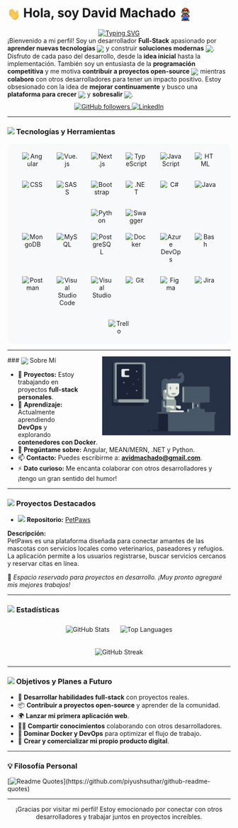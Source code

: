 <h1>
  <img src="https://github.com/SatYu26/SatYu26/blob/master/Assets/Hi.gif" width="29px" style="vertical-align:middle;"> 
  Hola, soy David Machado 
  <img src="https://github.com/SatYu26/SatYu26/blob/master/Assets/Mario_Hello_Big.gif" width="30px" style="vertical-align:middle;">
</h1>

<p align="center" style="margin: 0;">
  <a href="https://git.io/typing-svg">
    <img src="https://readme-typing-svg.demolab.com?font=Fira+Code&weight=600&size=16&duration=4500&pause=1000&center=true&vCenter=true&random=true&width=500&height=55&lines=Full-Stack+Developer+%7C+Apasionado+por+la+Innovaci%C3%B3n" alt="Typing SVG" />
  </a>
</p>

<p style="margin: 0;">
  ¡Bienvenido a mi perfil! Soy un desarrollador <b>Full-Stack</b> apasionado por <b>aprender nuevas tecnologías</b> 
  <img src="https://github.com/TheDudeThatCode/TheDudeThatCode/blob/master/Assets/Developer.gif" width="30px" style="vertical-align:middle;"> 
  y construir <b>soluciones modernas</b> <img src="https://github.com/TheDudeThatCode/TheDudeThatCode/blob/master/Assets/Designer.gif" width="36px" style="vertical-align:middle;">. 
  Disfruto de cada paso del desarrollo, desde la <b>idea inicial</b> hasta la implementación. También soy un entusiasta de la 
  <b>programación competitiva</b> y me motiva <b>contribuir a proyectos open-source</b> 
  <img src="https://github.com/TheDudeThatCode/TheDudeThatCode/blob/master/Assets/Handshake.gif" width="30px" style="vertical-align:middle;"> 
  mientras <b>colaboro</b> con otros desarrolladores para tener un impacto positivo. Estoy obsesionado con la idea de 
  <b>mejorar continuamente</b> y busco una <b>plataforma para crecer</b> 
  <img src="https://github.com/TheDudeThatCode/TheDudeThatCode/blob/master/Assets/Rocket.gif" width="18px" style="vertical-align:middle;"> 
  y <b>sobresalir</b> <img src="https://github.com/TheDudeThatCode/TheDudeThatCode/blob/master/Assets/Medal.gif" width="20px" style="vertical-align:middle;">.
</p>

<p align="center" style="margin-top: 10px;">
   <a href="https://github.com/D-MachadoDev">
      <img alt="GitHub followers" title="Sígueme en GitHub" src="https://custom-icon-badges.demolab.com/github/followers/D-MachadoDev?color=236ad3&labelColor=1155ba&style=for-the-badge&logo=person-add&label=Follow&logoColor=white"/>
   </a>
   <a href="https://linkedin.com/">
      <img alt="LinkedIn" title="Conéctate en LinkedIn" src="https://custom-icon-badges.demolab.com/badge/LinkedIn-connect-blue?style=for-the-badge&logo=linkedin"/>
   </a>
</p>


---

### <img src = "https://media2.giphy.com/media/QssGEmpkyEOhBCb7e1/giphy.gif?cid=ecf05e47a0n3gi1bfqntqmob8g9aid1oyj2wr3ds3mg700bl&rid=giphy.gif" width = 30px> Tecnologías y Herramientas 

<div align="center" style="background-color: #f8f9fa; padding: 20px; border-radius: 15px;">

  <!-- Primera Fila -->
  <div style="display: flex; justify-content: center; flex-wrap: wrap; gap: 30px; margin-bottom: 20px;">
    <img alt="Angular" width="48px" src="https://cdn.jsdelivr.net/gh/devicons/devicon/icons/angularjs/angularjs-original.svg"/>
    <img alt="Vue.js" width="48px" src="https://cdn.jsdelivr.net/gh/devicons/devicon/icons/vuejs/vuejs-original.svg"/>
    <img alt="Next.js" width="48px" src="https://cdn.jsdelivr.net/gh/devicons/devicon/icons/nextjs/nextjs-original.svg"/>
    <img alt="TypeScript" width="48px" src="https://cdn.jsdelivr.net/gh/devicons/devicon/icons/typescript/typescript-original.svg"/>
    <img alt="JavaScript" width="48px" src="https://cdn.jsdelivr.net/gh/devicons/devicon/icons/javascript/javascript-original.svg"/>
    <img alt="HTML" width="48px" src="https://cdn.jsdelivr.net/gh/devicons/devicon/icons/html5/html5-original.svg"/>
    <img alt="CSS" width="48px" src="https://cdn.jsdelivr.net/gh/devicons/devicon/icons/css3/css3-original.svg"/>
    <img alt="SASS" width="48px" src="https://cdn.jsdelivr.net/gh/devicons/devicon/icons/sass/sass-original.svg"/>
    <img alt="Bootstrap" width="48px" src="https://cdn.jsdelivr.net/gh/devicons/devicon/icons/bootstrap/bootstrap-original.svg"/>
    <img alt=".NET" width="48px" src="https://cdn.jsdelivr.net/gh/devicons/devicon/icons/dot-net/dot-net-original.svg"/>
    <img alt="C#" width="48px" src="https://cdn.jsdelivr.net/gh/devicons/devicon/icons/csharp/csharp-original.svg"/>
    <img alt="Java" width="48px" src="https://cdn.jsdelivr.net/gh/devicons/devicon/icons/java/java-original.svg"/>
    <img alt="Python" width="48px" src="https://cdn.jsdelivr.net/gh/devicons/devicon/icons/python/python-original.svg"/>
    <img alt="Swagger" width="48px" src="https://cdn.jsdelivr.net/gh/devicons/devicon/icons/swagger/swagger-original.svg"/>
  </div>

  <!-- Segunda Fila -->
  <div style="display: flex; justify-content: center; flex-wrap: wrap; gap: 30px;">
    <img alt="MongoDB" width="48px" src="https://cdn.jsdelivr.net/gh/devicons/devicon/icons/mongodb/mongodb-original.svg"/>
    <img alt="MySQL" width="48px" src="https://cdn.jsdelivr.net/gh/devicons/devicon/icons/mysql/mysql-original.svg"/>
    <img alt="PostgreSQL" width="48px" src="https://cdn.jsdelivr.net/gh/devicons/devicon/icons/postgresql/postgresql-original.svg"/>
    <img alt="Docker" width="48px" src="https://cdn.jsdelivr.net/gh/devicons/devicon/icons/docker/docker-original.svg"/>
    <img alt="Azure DevOps" width="48px" src="https://cdn.jsdelivr.net/gh/devicons/devicon/icons/azuredevops/azuredevops-original.svg"/>
    <img alt="Bash" width="48px" src="https://cdn.jsdelivr.net/gh/devicons/devicon/icons/bash/bash-original.svg"/>
    <img alt="Postman" width="48px" src="https://cdn.jsdelivr.net/gh/devicons/devicon/icons/postman/postman-original.svg"/>
    <img alt="Visual Studio Code" width="48px" src="https://cdn.jsdelivr.net/gh/devicons/devicon/icons/vscode/vscode-original.svg"/>
    <img alt="Visual Studio" width="48px" src="https://cdn.jsdelivr.net/gh/devicons/devicon/icons/visualstudio/visualstudio-plain.svg"/>
    <img alt="Git" width="48px" src="https://cdn.jsdelivr.net/gh/devicons/devicon/icons/git/git-original.svg"/>
    <img alt="Figma" width="48px" src="https://cdn.jsdelivr.net/gh/devicons/devicon/icons/figma/figma-original.svg"/>
    <img alt="Jira" width="48px" src="https://cdn.jsdelivr.net/gh/devicons/devicon/icons/jira/jira-original.svg"/>
    <img alt="Trello" width="48px" src="https://cdn.jsdelivr.net/gh/devicons/devicon/icons/trello/trello-plain.svg"/>
  </div>

</div>


---

<img alt="Night Coding" src="https://raw.githubusercontent.com/AVS1508/AVS1508/master/assets/Night-Coding.gif" align="right" style="margin-left: 50px; width: 290px;"/>
### <picture><img src="https://github.com/7oSkaaa/7oSkaaa/blob/main/Images/about_me.gif?raw=true" width="35px" style="vertical-align:middle;"></picture> Sobre Mí

- 🔭 **Proyectos:** Estoy trabajando en proyectos **full-stack personales**.  
- 🌱 **Aprendizaje:** Actualmente aprendiendo **DevOps** y explorando **contenedores con Docker**.  
- 💬 **Pregúntame sobre:** Angular, MEAN/MERN, .NET y Python.  
- 📫 **Contacto:** Puedes escribirme a: **avidmachado@gmail.com**.  
- ⚡ **Dato curioso:** Me encanta colaborar con otros desarrolladores y ¡tengo un gran sentido del humor!

---

### <img src="https://raw.githubusercontent.com/alexnaiman/alexnaiman/master/resources/PusheenCompute.gif" width="70px" /> Proyectos Destacados

- <img src="https://raw.githubusercontent.com/alexnaiman/alexnaiman/master/resources/party_parrot.gif" height="35px" /> **Repositorio:** [PetPaws](https://github.com/D-MachadoDev/PetPaws)  

**Descripción:**  
PetPaws es una plataforma diseñada para conectar amantes de las mascotas con servicios locales como veterinarios, paseadores y refugios. La aplicación permite a los usuarios registrarse, buscar servicios cercanos y reservar citas en línea.

🚧 *Espacio reservado para proyectos en desarrollo. ¡Muy pronto agregaré mis mejores trabajos!*

---

### <picture> <img src = "https://github.com/7oSkaaa/7oSkaaa/blob/main/Images/Statistics.gif?raw=true" width = 50px>  </picture> Estadísticas

<p align="center">
   <img src="https://github-readme-stats.vercel.app/api?username=D-MachadoDev&show_icons=true&theme=gruvbox" alt="GitHub Stats" height="180" style="margin: 10px;"/>
   <img src="https://github-readme-stats.vercel.app/api/top-langs/?username=anuraghazra&layout=compact&theme=gruvbox" alt="Top Languages" height="180" style="margin: 10px;"/>
</p>

<p align="center">
   <img src="https://streak-stats.demolab.com?user=D-MachadoDev&theme=gruvbox&border_radius=4.5" alt="GitHub Streak" style="margin: 10px;"/>
</p>

---

### <img src="https://media.giphy.com/media/ObNTw8Uzwy6KQ/giphy.gif" width="30px"> Objetivos y Planes a Futuro

- 🚀 **Desarrollar habilidades full-stack** con proyectos reales.
- 📦 **Contribuir a proyectos open-source** y aprender de la comunidad.
- 🌍 **Lanzar mi primera aplicación web**.
- 🧑‍🏫 **Compartir conocimientos** colaborando con otros desarrolladores.
- 🥇 **Dominar Docker y DevOps** para optimizar el flujo de trabajo.
- 🚀 **Crear y comercializar mi propio producto digital**.

---

### 💡 Filosofía Personal

[![Readme Quotes](https://quotes-github-readme.vercel.app/api?type=horizontal&theme=catppuccin_mocha&quote=El%20%C3%BAnico%20l%C3%ADmite%20es%20el%20que%20t%C3%BA%20mismo%20te%20pongas.)](https://github.com/piyushsuthar/github-readme-quotes)

---

<p align="center">
   ¡Gracias por visitar mi perfil! Estoy emocionado por conectar con otros desarrolladores y trabajar juntos en proyectos increíbles.
</p>
